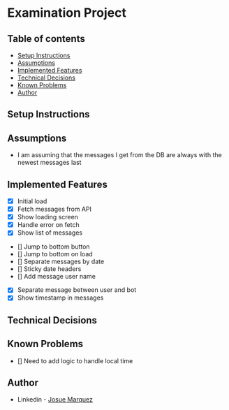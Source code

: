 # Examination Project

## Table of contents

-   [Setup Instructions](#setup-instructions)
-   [Assumptions](#assumptions)
-   [Implemented Features](#implemented-features)
-   [Technical Decisions](#technical-decisions)
-   [Known Problems](#known-problems)
-   [Author](#author)

## Setup Instructions

## Assumptions

-   I am assuming that the messages I get from the DB are always with the newest messages last

## Implemented Features

-   [x] Initial load
-   [x] Fetch messages from API
-   [x] Show loading screen
-   [x] Handle error on fetch
-   [x] Show list of messages
-   [] Jump to bottom button
-   [] Jump to bottom on load
-   [] Separate messages by date
-   [] Sticky date headers
-   [] Add message user name
-   [x] Separate message between user and bot
-   [x] Show timestamp in messages

## Technical Decisions

## Known Problems

-   [] Need to add logic to handle local time

## Author

-   Linkedin - [Josue Marquez](https://www.linkedin.com/in/josuemarquez/)
